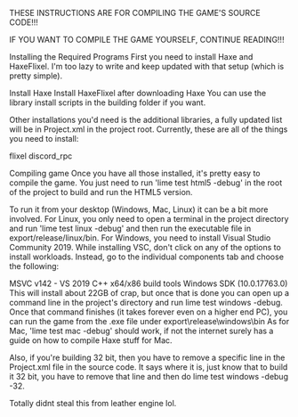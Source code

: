 
THESE INSTRUCTIONS ARE FOR COMPILING THE GAME'S SOURCE CODE!!!

IF YOU WANT TO COMPILE THE GAME YOURSELF, CONTINUE READING!!!

Installing the Required Programs
First you need to install Haxe and HaxeFlixel. I'm too lazy to write and keep updated with that setup (which is pretty simple).

Install Haxe
Install HaxeFlixel after downloading Haxe
You can use the library install scripts in the building folder if you want.

Other installations you'd need is the additional libraries, a fully updated list will be in Project.xml in the project root. Currently, these are all of the things you need to install:

flixel
discord_rpc

Compiling game
Once you have all those installed, it's pretty easy to compile the game. You just need to run 'lime test html5 -debug' in the root of the project to build and run the HTML5 version.

To run it from your desktop (Windows, Mac, Linux) it can be a bit more involved. For Linux, you only need to open a terminal in the project directory and run 'lime test linux -debug' and then run the executable file in export/release/linux/bin. For Windows, you need to install Visual Studio Community 2019. While installing VSC, don't click on any of the options to install workloads. Instead, go to the individual components tab and choose the following:

MSVC v142 - VS 2019 C++ x64/x86 build tools
Windows SDK (10.0.17763.0)
This will install about 22GB of crap, but once that is done you can open up a command line in the project's directory and run lime test windows -debug. Once that command finishes (it takes forever even on a higher end PC), you can run the game from the .exe file under export\release\windows\bin As for Mac, 'lime test mac -debug' should work, if not the internet surely has a guide on how to compile Haxe stuff for Mac.

Also, if you're building 32 bit, then you have to remove a specific line in the Project.xml file in the source code. It says where it is, just know that to build it 32 bit, you have to remove that line and then do lime test windows -debug -32.

Totally didnt steal this from leather engine lol.
